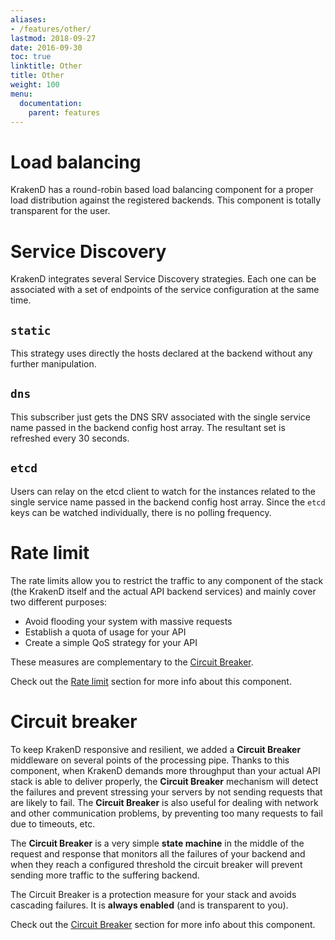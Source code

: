 ```yaml
---
aliases:
- /features/other/
lastmod: 2018-09-27
date: 2016-09-30
toc: true
linktitle: Other
title: Other
weight: 100
menu:
  documentation:
    parent: features
---
```


# Load balancing

KrakenD has a round-robin based load balancing component for a proper load distribution against the registered backends. This component is totally transparent for the user.

# Service Discovery

KrakenD integrates several Service Discovery strategies. Each one can be associated with a set of endpoints of the service configuration at the same time.

## `static`

This strategy uses directly the hosts declared at the backend without any further manipulation.

## `dns`

This subscriber just gets the DNS SRV associated with the single service name passed in the backend config host array. The resultant set is refreshed every 30 seconds.

## `etcd`

Users can relay on the etcd client to watch for the instances related to the single service name passed in the backend config host array. Since the `etcd` keys can be watched individually, there is no polling frequency.

# Rate limit

The rate limits allow you to restrict the traffic to any component of the stack (the KrakenD itself and the actual API backend services) and mainly cover two different purposes:

- Avoid flooding your system with massive requests
- Establish a quota of usage for your API
- Create a simple QoS strategy for your API

These measures are complementary to the [Circuit Breaker](/docs/backends/circuit-breaker/).

Check out the [Rate limit](/docs/throttling/rate-limit) section for more info about this component.

# Circuit breaker

To keep KrakenD responsive and resilient, we added a **Circuit Breaker** middleware on several points of the processing pipe. Thanks to this component, when KrakenD demands more throughput than your actual API stack is able to deliver properly, the **Circuit Breaker** mechanism will detect the failures and prevent stressing your servers by not sending requests that are likely to fail. The **Circuit Breaker** is also useful for dealing with network and other communication problems, by preventing too many requests to fail due to timeouts, etc.

The **Circuit Breaker** is a very simple **state machine** in the middle of the request and response that monitors all
the failures of your backend and when they reach a configured threshold the circuit breaker will prevent sending more
traffic to the suffering backend.

The Circuit Breaker is a protection measure for your stack and avoids cascading failures. It is **always enabled** (and is transparent to you).

Check out the [Circuit Breaker](/docs/backends/circuit-breaker/) section for more info about this component.
